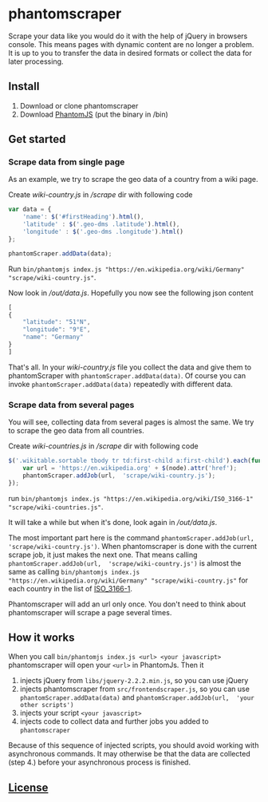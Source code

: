 # phantomscraper
Scrape your data like you would do it with the help of jQuery in browsers console. 
This means pages with dynamic content are no longer a problem. It is up to you to transfer the data in desired formats 
or collect the data for later processing. 

## Install
1. Download or clone phantomscraper
2. Download [PhantomJS](http://phantomjs.org/) (put the binary in /bin)

## Get started

### Scrape data from single page

As an example, we try to scrape the geo data of a country from a wiki page.

Create _wiki-country.js_ in _/scrape_ dir with following code
```javascript
var data = {
    'name': $('#firstHeading').html(),
    'latitude' : $('.geo-dms .latitude').html(),
    'longitude' : $('.geo-dms .longitude').html()
};

phantomScraper.addData(data);
```

Run `bin/phantomjs index.js "https://en.wikipedia.org/wiki/Germany" "scrape/wiki-country.js"`.

Now look in _/out/data.js_. Hopefully you now see the following json content
```javascript
[
{
	"latitude": "51°N",
	"longitude": "9°E",
	"name": "Germany"
}
]
```

That's all. In your _wiki-country.js_ file you collect the data and give 
them to phantomScraper with `phantomScraper.addData(data)`. Of course you can invoke `phantomScraper.addData(data)` 
repeatedly with different data.


### Scrape data from several pages

You will see, collecting data from several pages is almost the same.
We try to scrape the geo data from all countries.

Create _wiki-countries.js_ in _/scrape_ dir with following code
```javascript
$('.wikitable.sortable tbody tr td:first-child a:first-child').each(function(index, node){
    var url = 'https://en.wikipedia.org' + $(node).attr('href');
    phantomScraper.addJob(url,  'scrape/wiki-country.js');
});
```

run `bin/phantomjs index.js "https://en.wikipedia.org/wiki/ISO_3166-1" "scrape/wiki-countries.js"`.

It will take a while but when it's done, look again in _/out/data.js_.

The most important part here is the command `phantomScraper.addJob(url,  'scrape/wiki-country.js')`. 
When phantomscraper is done with the current scrape job, it just makes the next one. That means calling
`phantomScraper.addJob(url,  'scrape/wiki-country.js')` is almost the same as calling 
`bin/phantomjs index.js "https://en.wikipedia.org/wiki/Germany" "scrape/wiki-country.js"` for each country in the list 
of [ISO_3166-1](https://en.wikipedia.org/wiki/ISO_3166-1).

Phantomscraper will add an url only once. You don't need to think about phantomscraper will scrape a page several times. 

## How it works

When you call `bin/phantomjs index.js <url> <your javascript>` phantomscraper will open your `<url>` in PhantomJs. 
Then it 
1. injects jQuery from `libs/jquery-2.2.2.min.js`, so you can use jQuery
2. injects phantomscraper from `src/frontendscraper.js`, so you can use `phantomScraper.addData(data)` 
and `phantomScraper.addJob(url,  'your other scripts')`
3. injects your script `<your javascript>`
4. injects code to collect data and further jobs you added to `phantomscraper`

Because of this sequence of injected scripts, you should avoid working with asynchronous commands. It may otherwise be 
that the data are collected (step 4.) before your asynchronous process is finished.


## [License](LICENSE)